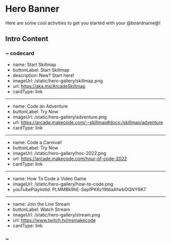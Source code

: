# Hero Banner

Here are some cool activities to get you started with your @boardname@!

## Intro Content

### ~ codecard
* name: Start Skillmap
* buttonLabel: Start Skillmap
* description: New? Start here!
* imageUrl: /static/hero-gallery/skillmap.png
* url: https://aka.ms/ArcadeSkillmap
* cardType: link
---
* name: Code an Adventure
* buttonLabel: Try Now
* imageUrl: /static/hero-gallery/adventure.png
* url: https://arcade.makecode.com/--skillmap#docs:/skillmap/adventure
* cardType: link
---
* name: Code a Carnival!
* buttonLabel: Try Now
* imageUrl: /static/hero-gallery/hoc-2022.png
* url: https://arcade.makecode.com/hour-of-code-2022
* cardType: link
---
* name: How To Code a Video Game
* imageUrl: /static/hero-gallery/how-to-code.png
* youTubePlaylistId: PLMMBk9hE-SepfPK6z19t6aAfwbOQNY6K7
---
* name: Join the Live Stream
* buttonLabel: Watch Stream
* imageUrl: /static/hero-gallery/stream.png
* url: https://www.twitch.tv/msmakecode
* cardType: link

### ~
